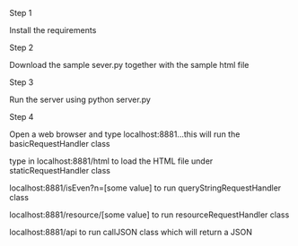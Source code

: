 Step 1

Install the requirements


Step 2

Download the sample sever.py together with the sample html file


Step 3

Run the server using python server.py


Step 4

Open a web browser and type localhost:8881...this will run the basicRequestHandler class

type in localhost:8881/html to load the HTML file under staticRequestHandler class

localhost:8881/isEven?n=[some value] to run queryStringRequestHandler class

localhost:8881/resource/[some value] to run resourceRequestHandler class

localhost:8881/api to run callJSON class which will return a JSON
